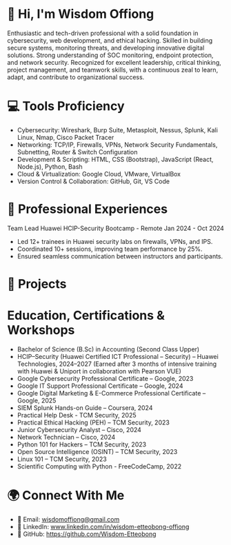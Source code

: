 # 👋 Hi, I'm Wisdom Offiong
Enthusiastic and tech-driven professional with a solid foundation in cybersecurity, web development, and ethical hacking. Skilled in building secure systems, monitoring threats, and developing innovative digital solutions. Strong understanding of SOC monitoring, endpoint protection, and network security. Recognized for excellent leadership, critical thinking, project management, and teamwork skills, with a continuous zeal to learn, adapt, and contribute to organizational success.


#  💻 Tools Proficiency
- Cybersecurity: Wireshark, Burp Suite, Metasploit, Nessus, Splunk, Kali Linux, Nmap, Cisco Packet Tracer
- Networking: TCP/IP, Firewalls, VPNs, Network Security Fundamentals, Subnetting, Router & Switch Configuration
- Development & Scripting: HTML, CSS (Bootstrap), JavaScript (React, Node.js), Python, Bash
- Cloud & Virtualization: Google Cloud, VMware, VirtualBox
- Version Control & Collaboration: GitHub, Git, VS Code


# 👔 Professional Experiences
Team Lead 
Huawei HCIP-Security Bootcamp - Remote                        Jan 2024 - Oct 2024
- Led 12+ trainees in Huawei security labs on firewalls, VPNs, and IPS. 
- Coordinated 10+ sessions, improving team performance by 25%.
- Ensured seamless communication between instructors and participants.


# 🧩  Projects


# Education, Certifications & Workshops
- Bachelor of Science (B.Sc) in Accounting (Second Class Upper)
- HCIP–Security (Huawei Certified ICT Professional – Security) – Huawei Technologies, 2024–2027
  (Earned after 3 months of intensive training with Huawei & Uniport in collaboration with Pearson VUE)
- Google Cybersecurity Professional Certificate – Google, 2023
- Google IT Support Professional Certificate – Google, 2024
- Google Digital Marketing & E-Commerce Professional Certificate – Google, 2025
- SIEM Splunk Hands-on Guide – Coursera, 2024
- Practical Help Desk - TCM Security, 2025
- Practical Ethical Hacking (PEH) – TCM Security, 2023
- Junior Cybersecurity Analyst – Cisco, 2024
- Network Technician – Cisco, 2024
- Python 101 for Hackers – TCM Security, 2023
- Open Source Intelligence (OSINT) – TCM Security, 2023
- Linux 101 – TCM Security, 2023
- Scientific Computing with Python - FreeCodeCamp, 2022


# 🌍 Connect With Me
- 📧 Email:          wisdomoffiong@gmail.com
- 💼 LinkedIn:       www.linkedin.com/in/wisdom-etteobong-offiong
- 🐙 GitHub:         https://github.com/Wisdom-Etteobong

  
